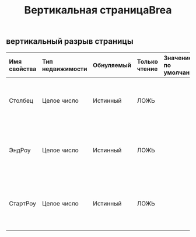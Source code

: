 ﻿---
title: Вертикальная страницаBrea
second_title: Aspose.Cells Cloud Documen
type: docs
url: /ru/specification/model/verticalpagebreak/
description: "Aspose.Cells Спецификация облачной модели: Вертикальный PageBreak. Легко обрабатывайте Excel и другие документы электронных таблиц с помощью таких функций, как открытие, создание, редактирование, разделение, слияние, сравнение и преобразование."
weight: 50
---
## **вертикальный разрыв страницы**

 

| Имя свойства| Тип недвижимости| Обнуляемый| Только чтение| Значение по умолчанию| Описание|
|:- |:- |:- |:- |:- |:- |
| Столбец| Целое число| Истинный| ЛОЖЬ|| Получает индекс столбца вертикального разрыва страницы.|
| ЭндРоу| Целое число| Истинный| ЛОЖЬ|| Получает индекс конечной строки вертикального разрыва страницы.|
| СтартРоу| Целое число| Истинный| ЛОЖЬ|| Получает индекс начальной строки вертикального разрыва страницы.|

